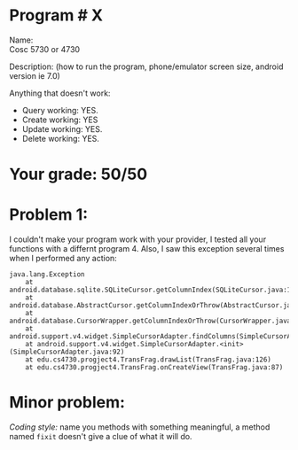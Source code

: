 # Program # X
Name:  
Cosc 5730 or 4730

Description:  (how to run the program, phone/emulator screen size, android version ie 7.0)

Anything that doesn't work:


* Query working: YES.
* Create working: YES
* Update working: YES.
* Delete working: YES.


# Your grade: 50/50

# Problem 1:

I couldn't make your program work with your provider, I tested all your functions with a differnt program 4.
Also, I saw this exception several times when I performed any action:

    java.lang.Exception
        at android.database.sqlite.SQLiteCursor.getColumnIndex(SQLiteCursor.java:179)
        at android.database.AbstractCursor.getColumnIndexOrThrow(AbstractCursor.java:331)
        at android.database.CursorWrapper.getColumnIndexOrThrow(CursorWrapper.java:87)
        at android.support.v4.widget.SimpleCursorAdapter.findColumns(SimpleCursorAdapter.java:317)
        at android.support.v4.widget.SimpleCursorAdapter.<init>(SimpleCursorAdapter.java:92)
        at edu.cs4730.progject4.TransFrag.drawList(TransFrag.java:126)
        at edu.cs4730.progject4.TransFrag.onCreateView(TransFrag.java:87)



# Minor problem:

*Coding style:* name you methods with something meaningful, a method named `fixit` doesn't give a clue of what it will do.

